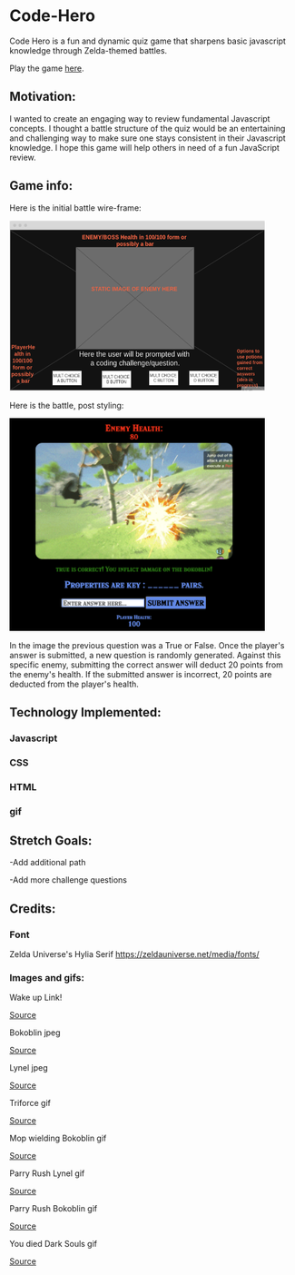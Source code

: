 # Code-Hero

Code Hero is a fun and dynamic quiz game that sharpens basic javascript knowledge through Zelda-themed battles. 

Play the game [here](https://code-hero.surge.sh).

## Motivation: 
I wanted to create an engaging way to review fundamental Javascript concepts. I thought a battle structure of the quiz would be an entertaining and challenging way to make sure one  stays consistent in their Javascript knowledge. I hope this game will help others in need of a fun JavaScript review.

## Game info:

Here is the initial battle wire-frame:
<p></p>
<img src="./Images/Battle%20Screen%20Wireframe.png" width="450" height="300">


Here is the battle, post styling:
<p></p>
<img src="./Images/currentBattle.png" width="450" height="375">     

In the image the previous question was a True or False.
Once the player's answer is submitted, a new question is randomly generated. Against this specific enemy, submitting the correct answer will deduct 20 points from the enemy's health. If the submitted answer is incorrect, 20 points are deducted from the player's health.


## Technology Implemented:
### Javascript
<p></p>

### CSS

<p></p>

### HTML

<p></p>

### gif

## Stretch Goals:
-Add additional path
<p></p>
-Add more challenge questions
<p></p>

## Credits:

### Font

Zelda Universe's Hylia Serif
https://zeldauniverse.net/media/fonts/

### Images and gifs:
<p></p>
Wake up Link!
<p></p>
    
[Source](https://gfycat.com/sociableaggravatingalligator)

<p></p>
Bokoblin jpeg
<p></p>

[Source](https://oyster.ignimgs.com/mediawiki/apis.ign.com/the-legend-of-zelda-hd/8/88/Bokoblin_pose.jpg)

<p></p>
Lynel jpeg
<p></p>

[Source](https://www.zeldadungeon.net/wiki/images/9/9e/Gold-lynel-artwork.jpg)

<p></p>
Triforce gif
<p></p>

[Source](https://c.tenor.com/S7yo_fqS9GMAAAAM/triforce-ocarina-of-time.gif)

<p></p>
Mop wielding Bokoblin gif
<p></p>

[Source](https://64.media.tumblr.com/8a88c081f5acd1242b4d9e8b792027f8/tumblr_oju8glnAMJ1vy313ho1_500.gifv)

<p></p>
Parry Rush Lynel gif
<p></p>

[Source](https://i.makeagif.com/save/T9JLLu)

<p></p>
Parry Rush Bokoblin gif
<p></p>

[Source](https://64.media.tumblr.com/4f6915cc62d98e7a148f73e4db96cf7c/tumblr_om5t0xlru51tulcmho1_500.gif)

<p></p>
You died Dark Souls gif
<p></p>

[Source](https://i.giphy.com/media/TbONGqAdpTWQW3Hz5V/giphy.webp)
